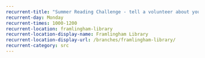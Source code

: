 ```yaml
---
recurrent-title: "Summer Reading Challenge - tell a volunteer about your latest book, collect rewards and choose your next book"
recurrent-day: Monday
recurrent-times: 1000-1200
recurrent-location: framlingham-library
recurrent-location-display-name: Framlingham Library
recurrent-location-display-url: /branches/framlingham-library/
recurrent-category: src
---
```

